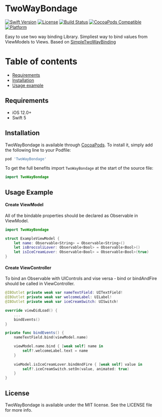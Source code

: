 
# TwoWayBondage

[![Swift Version][swift-image]][swift-url] [![License][license-image]][license-url] [![Build Status](https://travis-ci.com/scalefocus/TwoWayBondage.svg?branch=master)](https://travis-ci.com/scalefocus/TwoWayBondage) [![CocoaPods Compatible](https://img.shields.io/cocoapods/v/TwoWayBondage)](https://img.shields.io/cocoapods/v/TwoWayBondage) [![Platform](https://img.shields.io/cocoapods/p/TwoWayBondage)](http://cocoapods.org/pods/TwoWayBondage)


Easy to use two way binding Library. Simpliest way to bind values from ViewModels to Views. Based on  [SimpleTwoWayBinding](https://cocoapods.org/pods/SimpleTwoWayBinding)

Table of contents
=================  

* [Requirements](#requirements)
* [Installation](#installation)
* [Usage example](#usage-example)


## Requirements
- iOS 12.0+
- Swift 5

## Installation

TwoWayBondage is available through [CocoaPods](https://cocoapods.org/pods/TwoWayBondage). To install
it, simply add the following line to your Podfile:

```ruby
pod 'TwoWayBondage'
```

To get the full benefits import `TwoWayBondage` at the start of the source file:

```swift
import TwoWayBondage
```

## Usage Example

#### Create ViewModel
All of the bindable properties should be declared as Observable in ViewModel.
```swift
import TwoWayBondage

struct ExampleViewModel {
    let name: Observable<String> = Observable<String>()
    let isBroccoliLover: Observable<Bool> = Observable<Bool>()
    let isIceCreamLover: Observable<Bool> = Observable<Bool>(true)
}
```

#### Create ViewController 
To bind an Observable with UIControls and vise versa - bind or bindAndFire should be called in ViewController. 
```swift
@IBOutlet private weak var nameTextField: UITextField!
@IBOutlet private weak var welcomeLabel: UILabel!
@IBOutlet private weak var iceCreamSwitch: UISwitch!

override viewDidLoad() {
    ...
    bindEvents()
}

private func bindEvents() {
    nameTextField.bind(viewModel.name)

    viewModel.name.bind { [weak self] name in
        self?.welcomeLabel.text = name
    }
    
    vieModel.isIceCreamLover.bindAndFire { [weak self] value in
        self?.iceCreamSwitch.setOn(value, animated: true)
    }
}
```

## License

TwoWayBondage is available under the MIT license. See the LICENSE file for more info.

[swift-image]:https://img.shields.io/badge/swift-5-green.svg
[swift-url]: https://swift.org/
[license-image]: https://img.shields.io/badge/License-MIT-blue.svg
[license-url]: LICENSE
